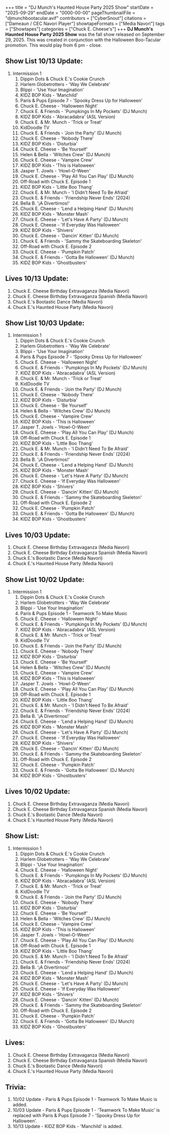 +++
title = "DJ Munch's Haunted House Party 2025 Show"
startDate = "2025-09-29"
endDate = "0000-00-00"
pageThumbnailFile = "djmunchbootacular.avif"
contributors = ["CyberSnout"]
citations = ["Dameaun / CEC Navori Player"]
showtapeFormats = ["Media Navori"]
tags = ["Showtapes"]
categories = ["Chuck E. Cheese's"]
+++
**DJ Munch's Haunted House Party 2025 Show** was the fall show released on September 29, 2025. This was created in conjunction with the Halloween Boo-Tacular promotion. This would play from 6 pm - close.

## Show List 10/13 Update: 
1. Intermission 1
      1. Dippin Dots & Chuck E.'s Cookie Crunch
      2. Harlem Globetrotters - 'Way We Celebrate'
      3. Blippi - 'Use Your Imagination'
      4. KIDZ BOP Kids - 'Manchild'
      5. Paris & Pups Episode 7 - 'Spooky Dress Up for Halloween'
      6. Chuck E. Cheese - 'Halloween Night'
      7. Chuck E. & Friends - 'Pumpkings In My Pockets' (DJ Munch)
      8. KIDZ BOP Kids - 'Abracadabra' (ASL Version)
      9. Chuck E. & Mr. Munch - 'Trick or Treat'
      10. KidDoodle TV
      11. Chuck E. & Friends - 'Join the Party' (DJ Munch)
      12. Chuck E. Cheese - 'Nobody There'
      13. KIDZ BOP Kids - 'Disturbia'
      14. Chuck E. Cheese - 'Be Yourself'
      15. Helen & Bella - 'Witches Crew' (DJ Munch)
      16. Chuck E. Cheese - 'Vampire Crew'
      17. KIDZ BOP Kids - 'This is Halloween'
      18. Jasper T. Jowls - 'Howl-O-Ween'
      19. Chuck E. Cheese - 'Play All You Can Play' (DJ Munch)
      20. Off-Road with Chuck E. Episode 1
      21. KIDZ BOP Kids - 'Little Boo Thang'
      22. Chuck E. & Mr. Munch - 'I Didn't Need To Be Afraid'
      23. Chuck E. & Friends - 'Friendship Never Ends' (2024)
      24. Bella B. '¡A Divertirnos!'
      25. Chuck E. Cheese - 'Lend a Helping Hand' (DJ Munch)
      26. KIDZ BOP Kids - 'Monster Mash'
      27. Chuck E. Cheese - 'Let's Have A Party' (DJ Munch)
      28. Chuck E. Cheese - 'If Everyday Was Halloween'
      29. KIDZ BOP Kids - 'Shivers'
      30. Chuck E. Cheese - 'Dancin' Kitten' (DJ Munch)
      31. Chuck E. & Friends - 'Sammy the Skateboarding Skeleton'
      32. Off-Road with Chuck E. Episode 2
      33. Chuck E. Cheese - 'Pumpkin Patch'
      34. Chuck E. & Friends - 'Gotta Be Halloween' (DJ Munch)
      35. KIDZ BOP Kids - 'Ghostbusters'


## Lives 10/13 Update:
1. Chuck E. Cheese Birthday Extravaganza (Media Navori)
2. Chuck E. Cheese Birthday Extravaganza Spanish (Media Navori)
3. Chuck E.'s Bootastic Dance (Media Navori)
4. Chuck E.'s Haunted House Party (Media Navori)


## Show List 10/03 Update: 
1. Intermission 1
      1. Dippin Dots & Chuck E.'s Cookie Crunch
      2. Harlem Globetrotters - 'Way We Celebrate'
      3. Blippi - 'Use Your Imagination'
      4. Paris & Pups Episode 7 - 'Spooky Dress Up for Halloween'
      5. Chuck E. Cheese - 'Halloween Night'
      6. Chuck E. & Friends - 'Pumpkings In My Pockets' (DJ Munch)
      7. KIDZ BOP Kids - 'Abracadabra' (ASL Version)
      8. Chuck E. & Mr. Munch - 'Trick or Treat'
      9. KidDoodle TV
      10. Chuck E. & Friends - 'Join the Party' (DJ Munch)
      11. Chuck E. Cheese - 'Nobody There'
      12. KIDZ BOP Kids - 'Disturbia'
      13. Chuck E. Cheese - 'Be Yourself'
      14. Helen & Bella - 'Witches Crew' (DJ Munch)
      15. Chuck E. Cheese - 'Vampire Crew'
      16. KIDZ BOP Kids - 'This is Halloween'
      17. Jasper T. Jowls - 'Howl-O-Ween'
      18. Chuck E. Cheese - 'Play All You Can Play' (DJ Munch)
      19. Off-Road with Chuck E. Episode 1
      20. KIDZ BOP Kids - 'Little Boo Thang'
      21. Chuck E. & Mr. Munch - 'I Didn't Need To Be Afraid'
      22. Chuck E. & Friends - 'Friendship Never Ends' (2024)
      23. Bella B. '¡A Divertirnos!'
      24. Chuck E. Cheese - 'Lend a Helping Hand' (DJ Munch)
      25. KIDZ BOP Kids - 'Monster Mash'
      26. Chuck E. Cheese - 'Let's Have A Party' (DJ Munch)
      27. Chuck E. Cheese - 'If Everyday Was Halloween'
      28. KIDZ BOP Kids - 'Shivers'
      29. Chuck E. Cheese - 'Dancin' Kitten' (DJ Munch)
      30. Chuck E. & Friends - 'Sammy the Skateboarding Skeleton'
      31. Off-Road with Chuck E. Episode 2
      32. Chuck E. Cheese - 'Pumpkin Patch'
      33. Chuck E. & Friends - 'Gotta Be Halloween' (DJ Munch)
      34. KIDZ BOP Kids - 'Ghostbusters'


## Lives 10/03 Update:
1. Chuck E. Cheese Birthday Extravaganza (Media Navori)
2. Chuck E. Cheese Birthday Extravaganza Spanish (Media Navori)
3. Chuck E.'s Bootastic Dance (Media Navori)
4. Chuck E.'s Haunted House Party (Media Navori)


## Show List 10/02 Update: 
1. Intermission 1
      1. Dippin Dots & Chuck E.'s Cookie Crunch
      2. Harlem Globetrotters - 'Way We Celebrate'
      3. Blippi - 'Use Your Imagination'
      4. Paris & Pups Episode 1 - Teamwork To Make Music
      5. Chuck E. Cheese - 'Halloween Night'
      6. Chuck E. & Friends - 'Pumpkings In My Pockets' (DJ Munch)
      7. KIDZ BOP Kids - 'Abracadabra' (ASL Version)
      8. Chuck E. & Mr. Munch - 'Trick or Treat'
      9. KidDoodle TV
      10. Chuck E. & Friends - 'Join the Party' (DJ Munch)
      11. Chuck E. Cheese - 'Nobody There'
      12. KIDZ BOP Kids - 'Disturbia'
      13. Chuck E. Cheese - 'Be Yourself'
      14. Helen & Bella - 'Witches Crew' (DJ Munch)
      15. Chuck E. Cheese - 'Vampire Crew'
      16. KIDZ BOP Kids - 'This is Halloween'
      17. Jasper T. Jowls - 'Howl-O-Ween'
      18. Chuck E. Cheese - 'Play All You Can Play' (DJ Munch)
      19. Off-Road with Chuck E. Episode 1
      20. KIDZ BOP Kids - 'Little Boo Thang'
      21. Chuck E. & Mr. Munch - 'I Didn't Need To Be Afraid'
      22. Chuck E. & Friends - 'Friendship Never Ends' (2024)
      23. Bella B. '¡A Divertirnos!'
      24. Chuck E. Cheese - 'Lend a Helping Hand' (DJ Munch)
      25. KIDZ BOP Kids - 'Monster Mash'
      26. Chuck E. Cheese - 'Let's Have A Party' (DJ Munch)
      27. Chuck E. Cheese - 'If Everyday Was Halloween'
      28. KIDZ BOP Kids - 'Shivers'
      29. Chuck E. Cheese - 'Dancin' Kitten' (DJ Munch)
      30. Chuck E. & Friends - 'Sammy the Skateboarding Skeleton'
      31. Off-Road with Chuck E. Episode 2
      32. Chuck E. Cheese - 'Pumpkin Patch'
      33. Chuck E. & Friends - 'Gotta Be Halloween' (DJ Munch)
      34. KIDZ BOP Kids - 'Ghostbusters'


## Lives 10/02 Update:
1. Chuck E. Cheese Birthday Extravaganza (Media Navori)
2. Chuck E. Cheese Birthday Extravaganza Spanish (Media Navori)
3. Chuck E.'s Bootastic Dance (Media Navori)
4. Chuck E.'s Haunted House Party (Media Navori)


## Show List: 
1. Intermission 1
      1. Dippin Dots & Chuck E.'s Cookie Crunch
      2. Harlem Globetrotters - 'Way We Celebrate'
      3. Blippi - 'Use Your Imagination'
      4. Chuck E. Cheese - 'Halloween Night'
      5. Chuck E. & Friends - 'Pumpkings In My Pockets' (DJ Munch)
      6. KIDZ BOP Kids - 'Abracadabra' (ASL Version)
      7. Chuck E. & Mr. Munch - 'Trick or Treat'
      8. KidDoodle TV
      9. Chuck E. & Friends - 'Join the Party' (DJ Munch)
      10. Chuck E. Cheese - 'Nobody There'
      11. KIDZ BOP Kids - 'Disturbia'
      12. Chuck E. Cheese - 'Be Yourself'
      13. Helen & Bella - 'Witches Crew' (DJ Munch)
      14. Chuck E. Cheese - 'Vampire Crew'
      15. KIDZ BOP Kids - 'This is Halloween'
      16. Jasper T. Jowls - 'Howl-O-Ween'
      17. Chuck E. Cheese - 'Play All You Can Play' (DJ Munch)
      18. Off-Road with Chuck E. Episode 1
      19. KIDZ BOP Kids - 'Little Boo Thang'
      20. Chuck E. & Mr. Munch - 'I Didn't Need To Be Afraid'
      21. Chuck E. & Friends - 'Friendship Never Ends' (2024)
      22. Bella B. '¡A Divertirnos!'
      23. Chuck E. Cheese - 'Lend a Helping Hand' (DJ Munch)
      24. KIDZ BOP Kids - 'Monster Mash'
      25. Chuck E. Cheese - 'Let's Have A Party' (DJ Munch)
      26. Chuck E. Cheese - 'If Everyday Was Halloween'
      27. KIDZ BOP Kids - 'Shivers'
      28. Chuck E. Cheese - 'Dancin' Kitten' (DJ Munch)
      29. Chuck E. & Friends - 'Sammy the Skateboarding Skeleton'
      30. Off-Road with Chuck E. Episode 2
      31. Chuck E. Cheese - 'Pumpkin Patch'
      32. Chuck E. & Friends - 'Gotta Be Halloween' (DJ Munch)
      33. KIDZ BOP Kids - 'Ghostbusters'


## Lives:
1. Chuck E. Cheese Birthday Extravaganza (Media Navori)
2. Chuck E. Cheese Birthday Extravaganza Spanish (Media Navori)
3. Chuck E.'s Bootastic Dance (Media Navori)
4. Chuck E.'s Haunted House Party (Media Navori)


## Trivia:
1. 10/02 Update - Paris & Pups Episode 1 - Teamwork To Make Music is added.
2. 10/03 Update - Paris & Pups Episode 1 - 'Teamwork To Make Music' is replaced with Paris & Pups Episode 7 - 'Spooky Dress Up for Halloween'.
3. 10/13 Update - KIDZ BOP Kids - 'Manchild' is added.
